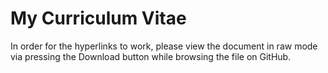 # My Curriculum Vitae
In order for the hyperlinks to work, please view the document in raw mode via pressing the Download button while browsing the file on GitHub.
